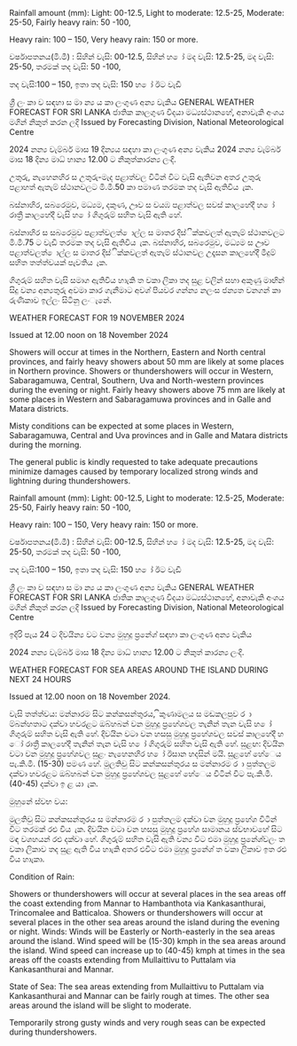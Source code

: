 Rainfall amount (mm): Light: 00-12.5, Light to moderate: 12.5-25, Moderate: 25-50, Fairly heavy rain: 50 -100,

Heavy rain: 100 – 150, Very heavy rain: 150 or more.

වර්ෂාපතනය(මි.මී) : සිහින් වැසි: 00-12.5, සිහින් හ ෝ මද වැසි: 12.5-25, මද වැසි: 25-50, තරමක් තද වැසි: 50 -100,

තද වැසි:100 – 150, ඉතා තද වැසි: 150 හ ෝ ඊට වැඩි

ශ්‍රී ලං කා ව සඳහා ස මා න්‍ය ය කා ලංගුණ අන්‍ය වැකිය GENERAL WEATHER FORECAST FOR SRI LANKA ජාතික කාලගුණ විදයා මධ්‍යස්ථානහේ, අනාවැකි අංශය මගින් නිකුත් කරන ලදි Issued by Forecasting Division, National Meteorological Centre

2024 නන්‍ය වැම්බර් මාස 19 දින්‍යය සඳහා කා ලංගුණ අන්‍ය වැකිය 2024 නන්‍ය වැම්බර් මාස 18 දින්‍ය මාධ්‍ හාන්‍ය 12.00 ට නිකුත්කාරන්‍ය ලංදි.

උතුරු, නැහෙනහිර ස උතුරු-මැද පළාත්වල විටින් විට වැසි ඇතිවන අතර උතුරු පළාහත් ඇතැම් ස්ථානවලට මි.මී.50 කා පමාණ තරමක තද වැසි ඇතිවිය ැක.

බස්නාහිර, සබරෙමුව, මධ්‍යම, දකුණ, ඌව ස වයඹ පළාත්වල සවස් කාලහේදී හ ෝ රාත්‍රී කාලහේදී වැසි හ ෝ ගිගුරුම් සහිත වැසි ඇති හේ.

බස්නාහිර ස සබරෙමුව පළාත්වලත් ොල්ල ස මාතර දිස්ික්කවලත් ඇතැම් ස්ථානවලට මි.මී.75 ට වැඩි තරමක තද වැසි ඇතිවිය ැක. බස්නාහිර, සබරෙමුව, මධ්‍යම ස ඌව පළාත්වලත් ොල්ල ස මාතර දිස්ික්කවලත් ඇතැම් ස්ථානවල උදෑසන කාලහේදී මීදුම් සහිත තත්ත්වයක් පැවතිය ැක.

ගිගුරුම් සහිත වැසි සමාග ඇතිවිය හාැකි ත වකා ලිකා තද සුළ වලින් සහා අකුණු මාඟින් සිදු වන්‍ය අන්‍යතුරු අවමා කාර ගැනීමාට අවශ්‍ පියවර ගන්න්‍ය නලංස ජන්‍යත වනගන් කා රුණිකාව ඉල්ලං සිටිනු ලංැනේ.

WEATHER FORECAST FOR 19 NOVEMBER 2024

Issued at 12.00 noon on 18 November 2024

Showers will occur at times in the Northern, Eastern and North central provinces, and fairly heavy showers about 50 mm are likely at some places in Northern province. Showers or thundershowers will occur in Western, Sabaragamuwa, Central, Southern, Uva and North-western provinces during the evening or night. Fairly heavy showers above 75 mm are likely at some places in Western and Sabaragamuwa provinces and in Galle and Matara districts.

Misty conditions can be expected at some places in Western, Sabaragamuwa, Central and Uva provinces and in Galle and Matara districts during the morning.

The general public is kindly requested to take adequate precautions minimize damages caused by temporary localized strong winds and lightning during thundershowers.

Rainfall amount (mm): Light: 00-12.5, Light to moderate: 12.5-25, Moderate: 25-50, Fairly heavy rain: 50 -100,

Heavy rain: 100 – 150, Very heavy rain: 150 or more.

වර්ෂාපතනය(මි.මී) : සිහින් වැසි: 00-12.5, සිහින් හ ෝ මද වැසි: 12.5-25, මද වැසි: 25-50, තරමක් තද වැසි: 50 -100,

තද වැසි:100 – 150, ඉතා තද වැසි: 150 හ ෝ ඊට වැඩි

ශ්‍රී ලං කා ව සඳහා ස මා න්‍ය ය කා ලංගුණ අන්‍ය වැකිය GENERAL WEATHER FORECAST FOR SRI LANKA ජාතික කාලගුණ විදයා මධ්‍යස්ථානහේ, අනාවැකි අංශය මගින් නිකුත් කරන ලදි Issued by Forecasting Division, National Meteorological Centre

ඉදිරි පැය 24 ට දිවයින්‍ය වට වන්‍ය මුහුදු ප්‍රනේශ්‍ සඳහා කා ලංගුණ අන්‍ය වැකිය

2024 නන්‍ය වැම්බර් මාස 18 දින්‍ය මාධ්‍ හාන්‍ය 12.00 ට නිකුත් කාරන්‍ය ලංදි.

WEATHER FORECAST FOR SEA AREAS AROUND THE ISLAND DURING NEXT 24 HOURS

Issued at 12.00 noon on 18 November 2024.

වැසි තත්ත්වය: මන්නාරම සිට කන්කසන්තුරය, ිකුණාමලය ස මඩකලපුව ර ා ම්බන්හතාට දක්වා හවරළට ඔබ්හබන් වන මුහුදු ප්‍රහේශවල තැනින් තැන වැසි හ ෝ ගිගුරුම් සහිත වැසි ඇති හේ. දිවයින වටා වන හසසු මුහුදු ප්‍රහේශවල සවස් කාලහේදී හ ෝ රාත්‍රී කාලහේදී තැනින් තැන වැසි හ ෝ ගිගුරුම් සහිත වැසි ඇති හේ. සුළඟ: දිවයින වටා වන මුහුදු ප්‍රහේශවල සුළං නැහෙනහිර හ ෝ ඊසාන හදසින් මයි. සුළහේ හේෙය පැ.කි.මී. (15-30) පමණ හේ. මුලතිවු සිට කන්කසන්තුරය ස මන්නාරම ර ා පුත්තලම දක්වා හවරළට ඔබ්හබන් වන මුහුදු ප්‍රහේශවල සුළහේ හේෙය විටින් විට පැ.කි.මී. (40-45) දක්වා ඉ ළ යා ැක.

මුහුනේ ස්වභ වය:

මුලතිවු සිට කන්කසන්තුරය ස මන්නාරම ර ා පුත්තලම දක්වා වන මුහුදු ප්‍රහේශ විටින් විට තරමක් රළු විය ැක. දිවයින වටා වන හසසු මුහුදු ප්‍රහේශ සාමානය ස්වභාවහේ සිට මඳ වශහයන් රළු දක්වා හේ. ගිගුරුම් සහිත වැසි ඇති වන්‍ය විට එමා මුහුදු ප්‍රනේශ්‍වලං ත වකා ලිකාව තද සුළ ඇති විය හාැකි අතර එවිට එමා මුහුදු ප්‍රනේශ්‍ ත වකා ලිකාව ඉත රළු විය හාැකා.

Condition of Rain:

Showers or thundershowers will occur at several places in the sea areas off the coast extending from Mannar to Hambanthota via Kankasanthurai, Trincomalee and Batticaloa. Showers or thundershowers will occur at several places in the other sea areas around the island during the evening or night. Winds: Winds will be Easterly or North-easterly in the sea areas around the island. Wind speed will be (15-30) kmph in the sea areas around the island. Wind speed can increase up to (40-45) kmph at times in the sea areas off the coasts extending from Mullaittivu to Puttalam via Kankasanthurai and Mannar.

State of Sea: The sea areas extending from Mullaittivu to Puttalam via Kankasanthurai and Mannar can be fairly rough at times. The other sea areas around the island will be slight to moderate.

Temporarily strong gusty winds and very rough seas can be expected during thundershowers.